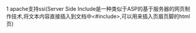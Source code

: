 1    apache支持ssi(Server Side Include是一种类似于ASP的基于服务器的网页制作技术,将文本内容直接插入到文档中<#include>,可以用来插入页眉页脚的html页)
     
